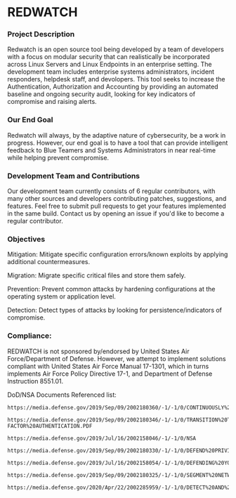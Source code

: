 # REDWATCH
### Project Description
Redwatch is an open source tool being developed by a team of developers with a focus on modular security that can realistically be incorporated across Linux Servers and Linux Endpoints in an enterprise setting. The development team includes enterprise systems administrators, incident responders, helpdesk staff, and devolopers. This tool seeks to increase the Authentication, Authorization and Accounting by providing an automated baseline and ongoing security audit, looking for key indicators of compromise and raising alerts.

### Our End Goal
Redwatch will always, by the adaptive nature of cybersecurity, be a work in progress. However, our end goal is to have a tool that can provide intelligent feedback to Blue Teamers and Systems Administrators in near real-time while helping prevent compromise.

### Development Team and Contributions
Our development team currently consists of 6 regular contributors, with many other sources and developers contributing patches, suggestions, and features. Feel free to submit pull requests to get your features implemented in the same build. Contact us by opening an issue if you'd like to become a regular contributor.

### Objectives
Mitigation: Mitigate specific configuration errors/known exploits by applying additional countermeasures. 

Migration: Migrate specific critical files and store them safely.

Prevention: Prevent common attacks by hardening configurations at the operating system or application level.

Detection: Detect types of attacks by looking for persistence/indicators of compromise.

### Compliance:
REDWATCH is not sponsored by/endorsed by United States Air Force/Department of Defense. However, we attempt to implement solutions compliant with United States Air Force Manual 17-1301, which in turns implements Air Force Policy Directive 17-1, and Department of Defense Instruction 8551.01. 

DoD/NSA Documents Referenced list:
```
https://media.defense.gov/2019/Sep/09/2002180360/-1/-1/0/CONTINUOUSLY%20HUNT%20FOR%20NETWORK%20INTRUSIONS.PDF

https://media.defense.gov/2019/Sep/09/2002180346/-1/-1/0/TRANSITION%20TO%20MULTI-FACTOR%20AUTHENTICATION.PDF

https://media.defense.gov/2019/Jul/16/2002158046/-1/-1/0/NSA

https://media.defense.gov/2019/Sep/09/2002180330/-1/-1/0/DEFEND%20PRIVILEGES%20AND%20ACCOUNTS.PDF

https://media.defense.gov/2019/Jul/16/2002158054/-1/-1/0/DEFENDING%20YOUR%20DNS%20INFRASTRUCTURE_BANNERLESS%20.PDF

https://media.defense.gov/2019/Sep/09/2002180325/-1/-1/0/SEGMENT%20NETWORKS%20AND%20DEPLOY%20APPLICATION%20AWARE%20DEFENSES_20190905.PDF

https://media.defense.gov/2020/Apr/22/2002285959/-1/-1/0/DETECT%20AND%20PREVENT%20WEB%20SHELL%20MALWARE.PDF
```

